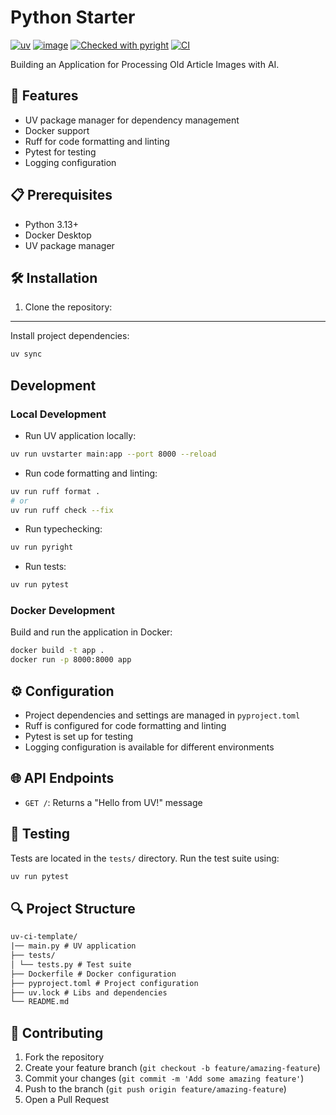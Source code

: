 # Python Starter

[![uv](https://img.shields.io/endpoint?url=https://raw.githubusercontent.com/astral-sh/uv/main/assets/badge/v0.json)](https://github.com/astral-sh/uv)
[![image](https://img.shields.io/pypi/v/uv.svg)](https://pypi.python.org/pypi/uv)
[![Checked with pyright](https://microsoft.github.io/pyright/img/pyright_badge.svg)](https://microsoft.github.io/pyright/)
[![CI](https://github.com/rjoydip/genai-article-processor/actions/workflows/ci.yml/badge.svg?branch=main)](https://github.com/rjoydip/genai-article-processor/actions/workflows/ci.yml)

Building an Application for Processing Old Article Images with AI.

## 🚀 Features

- UV package manager for dependency management
- Docker support
- Ruff for code formatting and linting
- Pytest for testing
- Logging configuration

## 📋 Prerequisites

- Python 3.13+
- Docker Desktop
- UV package manager

## 🛠 Installation

1. Clone the repository:

-----

Install project dependencies:

```bash
uv sync
```

## Development

### Local Development

- Run UV application locally:

```bash
uv run uvstarter main:app --port 8000 --reload
```

- Run code formatting and linting:

```bash
uv run ruff format .
# or
uv run ruff check --fix
```

- Run typechecking:

```bash
uv run pyright
```

- Run tests:

```bash
uv run pytest
```

### Docker Development

Build and run the application in Docker:

```bash
docker build -t app .
docker run -p 8000:8000 app
```

## ⚙️ Configuration

- Project dependencies and settings are managed in `pyproject.toml`
- Ruff is configured for code formatting and linting
- Pytest is set up for testing
- Logging configuration is available for different environments

## 🌐 API Endpoints

- `GET /`: Returns a "Hello from UV!" message

## 🧪 Testing

Tests are located in the `tests/` directory. Run the test suite using:

```bash
uv run pytest
```

## 🔍 Project Structure

```txt
uv-ci-template/
|── main.py # UV application
├── tests/
│ └── tests.py # Test suite
├── Dockerfile # Docker configuration
├── pyproject.toml # Project configuration
├── uv.lock # Libs and dependencies
└── README.md
```

## 👥 Contributing

1. Fork the repository
2. Create your feature branch (`git checkout -b feature/amazing-feature`)
3. Commit your changes (`git commit -m 'Add some amazing feature'`)
4. Push to the branch (`git push origin feature/amazing-feature`)
5. Open a Pull Request
